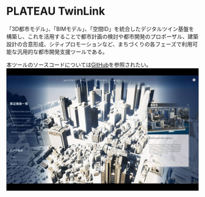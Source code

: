 # PLATEAU TwinLink
「3D都市モデル」、「BIMモデル」、「空間ID」を統合したデジタルツイン基盤を構築し、これを活用することで都市計画の検討や都市開発のプロポーザル、建築設計の合意形成、シティプロモーションなど、まちづくりの各フェーズで利用可能な汎用的な都市開発支援ツールである。

本ツールのソースコードについては[GitHub](https://github.com/Synesthesias/PLATEAU-TwinLink)を参照されたい。
![概観](/resources/Index/概観.jpg)